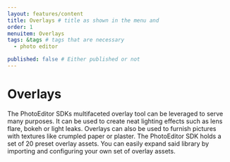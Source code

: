 ```yaml
---
layout: features/content
title: Overlays # title as shown in the menu and 
order: 1
menuitem: Overlays
tags: &tags # tags that are necessary
  - photo editor 

published: false # Either published or not 
---
```


# Overlays
The PhotoEditor SDKs multifaceted overlay tool can be leveraged to serve many purposes. It can be used to create neat lighting effects such as lens flare, bokeh or light leaks. Overlays can also be used to furnish pictures with textures like crumpled paper or plaster. The PhotoEditor SDK holds a set of 20 preset overlay assets. You can easily expand said library by importing and configuring your own set of overlay assets. 